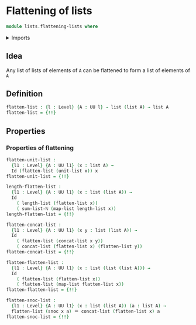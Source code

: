 # Flattening of lists

```agda
module lists.flattening-lists where
```

<details><summary>Imports</summary>

```agda
open import elementary-number-theory.addition-natural-numbers
open import elementary-number-theory.sums-of-natural-numbers

open import foundation.action-on-identifications-functions
open import foundation.identity-types
open import foundation.universe-levels

open import lists.concatenation-lists
open import lists.functoriality-lists
open import lists.lists
```

</details>

## Idea

Any list of lists of elements of `A` can be flattened to form a list of elements
of `A`

## Definition

```agda
flatten-list : {l : Level} {A : UU l} → list (list A) → list A
flatten-list = {!!}
```

## Properties

### Properties of flattening

```agda
flatten-unit-list :
  {l1 : Level} {A : UU l1} (x : list A) →
  Id (flatten-list (unit-list x)) x
flatten-unit-list = {!!}

length-flatten-list :
  {l1 : Level} {A : UU l1} (x : list (list A)) →
  Id
    ( length-list (flatten-list x))
    ( sum-list-ℕ (map-list length-list x))
length-flatten-list = {!!}

flatten-concat-list :
  {l1 : Level} {A : UU l1} (x y : list (list A)) →
  Id
    ( flatten-list (concat-list x y))
    ( concat-list (flatten-list x) (flatten-list y))
flatten-concat-list = {!!}

flatten-flatten-list :
  {l1 : Level} {A : UU l1} (x : list (list (list A))) →
  Id
    ( flatten-list (flatten-list x))
    ( flatten-list (map-list flatten-list x))
flatten-flatten-list = {!!}

flatten-snoc-list :
  {l1 : Level} {A : UU l1} (x : list (list A)) (a : list A) →
  flatten-list (snoc x a) ＝ concat-list (flatten-list x) a
flatten-snoc-list = {!!}
```
